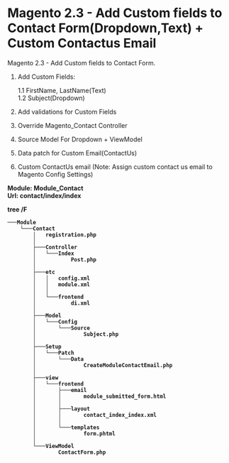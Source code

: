 # Magento 2.3 - Add Custom fields to Contact Form(Dropdown,Text) + Custom Contactus Email

Magento 2.3 - Add Custom fields to Contact Form.

1. Add Custom Fields:<br />

    1.1 FirstName, LastName(Text)<br />
    1.2 Subject(Dropdown)<br />
    
2. Add validations for Custom Fields
3. Override Magento_Contact Controller
4. Source Model For Dropdown + ViewModel
5. Data patch for Custom Email(ContactUs)
6. Custom ContactUs email (Note: Assign custom contact us email to Magento Config Settings)<br />

<b>Module: Module_Contact<br />
Url: contact/index/index <br />
    
tree /F
```|-- README.md
───Module
    └───Contact
        │   registration.php
        │
        ├───Controller
        │   └───Index
        │           Post.php
        │
        ├───etc
        │   │   config.xml
        │   │   module.xml
        │   │
        │   └───frontend
        │           di.xml
        │
        ├───Model
        │   └───Config
        │       └───Source
        │               Subject.php
        │
        ├───Setup
        │   └───Patch
        │       └───Data
        │               CreateModuleContactEmail.php
        │
        ├───view
        │   └───frontend
        │       ├───email
        │       │       module_submitted_form.html
        │       │
        │       ├───layout
        │       │       contact_index_index.xml
        │       │
        │       └───templates
        │               form.phtml
        │
        └───ViewModel
                ContactForm.php
```
